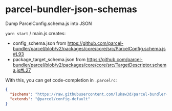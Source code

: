 # parcel-bundler-json-schemas
Dump ParcelConfig.schema.js into JSON

`yarn start` / main.js creates:
- config_schema.json from https://github.com/parcel-bundler/parcel/blob/v2/packages/core/core/src/ParcelConfig.schema.js#L93
- package_target_schema.json from https://github.com/parcel-bundler/parcel/blob/v2/packages/core/core/src/TargetDescriptor.schema.js#L27

With this, you can get code-completion in `.parcelrc`:
```json
{
  "$schema": "https://raw.githubusercontent.com/lukaw3d/parcel-bundler-json-schemas/main/config_schema.json",
  "extends": "@parcel/config-default"
}
```
